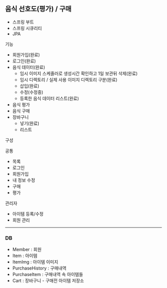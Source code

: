 ## 음식 선호도(평가) / 구매

- 스프링 부트
- 스프링 시큐리티
- JPA

기능
- 회원가입(완료)
- 로그인(완료)
- 음식 데이터(완료)
  - 임시 이미지 스케줄러로 생성시간 확인하고 1일 보관뒤 삭제(완료)
  - 임시 디렉토리 / 실제 사용 이미지 디렉토리 구분(완료)
  - 삽입(완료)
  - 수정(수정중)
  - 등록한 음식 데이터 리스트(완료)
- 음식 평가
- 음식 구매
- 장바구니
  - 넣기(완료)
  - 리스트

구성

공통
- 목록
- 로그인
- 회원가입
- 내 정보 수정
- 구매
- 평가

관리자
- 아이템 등록/수정
- 회원 관리
___
### DB
- Member : 회원
- Item : 아이템
- ItemImg : 아이템 이미지
- PurchaseHistory : 구매내역
- PurchaseItem : 구매내역 속 아이템들
- Cart : 장바구니 - 구매전 아이템 저장소